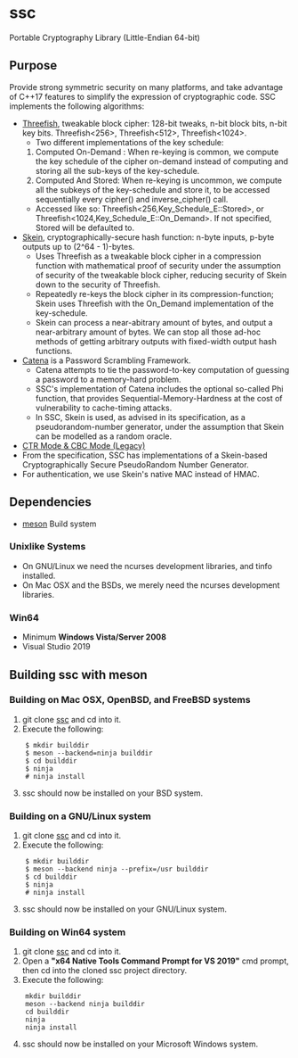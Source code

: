 # ssc
Portable Cryptography Library (Little-Endian 64-bit)
## Purpose
Provide strong symmetric security on many platforms, and take advantage of C++17 features to simplify the expression of cryptographic code.
SSC implements the following algorithms:
* [Threefish](https://www.schneier.com/academic/skein/threefish.html), tweakable block cipher: 128-bit tweaks, n-bit block bits, n-bit key bits. Threefish<256>, Threefish<512>, Threefish<1024>.
	- Two different implementations of the key schedule:
	1. Computed On-Demand : When re-keying is common, we compute the key schedule of the cipher on-demand instead of computing and storing all the sub-keys of the key-schedule.
	2. Computed And Stored: When re-keying is uncommon, we compute all the subkeys of the key-schedule and store it, to be accessed sequentially every cipher() and inverse\_cipher() call.
	- Accessed like so: Threefish<256,Key\_Schedule\_E::Stored>, or Threefish<1024,Key\_Schedule\_E::On\_Demand>. If not specified, Stored will be defaulted to.
* [Skein](https://www.schneier.com/academic/skein/), cryptographically-secure hash function: n-byte inputs, p-byte outputs up to (2^64 - 1)-bytes.
	- Uses Threefish as a tweakable block cipher in a compression function with mathematical proof of security under the assumption of security of the tweakable block cipher,
	  reducing security of Skein down to the security of Threefish.
	- Repeatedly re-keys the block cipher in its compression-function; Skein uses Threefish with the On\_Demand implementation of the key-schedule.
	- Skein can process a near-abitrary amount of bytes, and output a near-arbitrary amount of bytes. We can stop all those ad-hoc methods of getting arbitrary outputs with fixed-width output hash functions.
* [Catena](https://www.uni-weimar.de/fileadmin/user/fak/medien/professuren/Mediensicherheit/Research/Publications/catena-v3.2.pdf) is a Password Scrambling Framework.
	- Catena attempts to tie the password-to-key computation of guessing a password to a memory-hard problem.
	- SSC's implementation of Catena includes the optional so-called Phi function, that provides Sequential-Memory-Hardness at the cost of vulnerability to cache-timing attacks.
	- In SSC, Skein is used, as advised in its specification, as a pseudorandom-number generator, under the assumption that Skein can be modelled as a random oracle.
* [CTR Mode & CBC Mode (Legacy)](https://en.wikipedia.org/wiki/Block_cipher_mode_of_operation)
* From the specification, SSC has implementations of a Skein-based Cryptographically Secure PseudoRandom Number Generator.
* For authentication, we use Skein's native MAC instead of HMAC.

## Dependencies
-	[meson](https://mesonbuild.com) Build system
### Unixlike Systems
-	On GNU/Linux we need the ncurses development libraries, and tinfo installed.
-	On Mac OSX and the BSDs, we merely need the ncurses development libraries.
### Win64
-	Minimum __Windows Vista/Server 2008__
-	Visual Studio 2019
## Building ssc with meson
### Building on Mac OSX, OpenBSD, and FreeBSD systems
1. git clone [ssc](https://github.com/stuartcalder/ssc) and cd into it.
2. Execute the following:
```
	$ mkdir builddir
	$ meson --backend=ninja builddir
	$ cd builddir
	$ ninja
	# ninja install
```
3. ssc should now be installed on your BSD system.

### Building on a GNU/Linux system
1. git clone [ssc](https://github.com/stuartcalder/ssc) and cd into it.
2. Execute the following:
```
	$ mkdir builddir
	$ meson --backend ninja --prefix=/usr builddir
	$ cd builddir
	$ ninja
	# ninja install
```
3. ssc should now be installed on your GNU/Linux system.

### Building on Win64 system
1. git clone [ssc](https://github.com/stuartcalder/ssc) and cd into it.
2. Open a __"x64 Native Tools Command Prompt for VS 2019"__ cmd prompt, then cd into the cloned ssc project directory.
3. Execute the following:
```
	mkdir builddir
	meson --backend ninja builddir
	cd builddir
	ninja
	ninja install
```
4. ssc should now be installed on your Microsoft Windows system.
